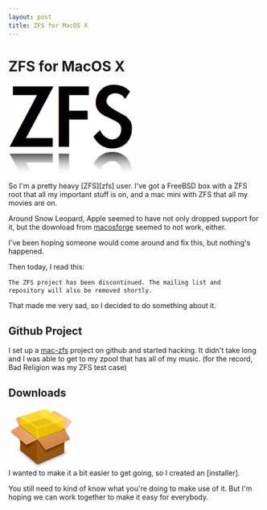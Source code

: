 ```yaml
---
layout: post
title: ZFS for MacOS X
---
```


# ZFS for MacOS X

<div>
  <img src="/images/zfs.png" alt="ZFS ROX" class="floatright"/>
</div>
So I'm a pretty heavy [ZFS][zfs] user.  I've got a FreeBSD box with a ZFS
root that all my important stuff is on, and a mac mini with ZFS that
all my movies are on.

Around Snow Leopard, Apple seemed to have not only dropped support for
it, but the download from [macosforge][mforge] seemed to not work,
either.

I've been hoping someone would come around and fix this, but nothing's
happened.

Then today, I read this:

    The ZFS project has been discontinued. The mailing list and
    repository will also be removed shortly.

That made me very sad, so I decided to do something about it.

## Github Project

I set up a [mac-zfs][mczfs] project on github and started hacking.  It
didn't take long and I was able to get to my zpool that has all of my
music.  (for the record, Bad Religion was my ZFS test case)

## Downloads

<div>
  <a href="http://cloud.github.com/downloads/dustin/mac-zfs/ZFS.pkg.zip">
    <img src="/images/pkg.png" alt="Install Me" class="floatright"/>
  </a>
</div>
I wanted to make it a bit easier to get going, so I created an
[installer].

You still need to kind of know what you're doing to make use of it.
But I'm hoping we can work together to make it easy for everybody.

[zfs]: http://en.wikipedia.org/wiki/ZFS
[mforge]: http://macosforge.org/
[mczfs]: http://github.com/dustin/mac-zfs
[installer]: http://cloud.github.com/downloads/dustin/mac-zfs/ZFS-119-rc3.pkg.zip
